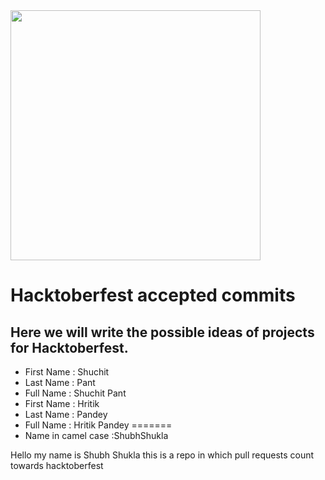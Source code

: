 
<img src="https://media.giphy.com/media/vFKqnCdLPNOKc/giphy.gif" width="400" height="400" />

# Hacktoberfest accepted commits

## Here we will write the possible ideas of projects for Hacktoberfest.

- First Name : Shuchit
- Last Name : Pant
- Full Name : Shuchit Pant
- First Name : Hritik
- Last Name : Pandey
- Full Name : Hritik Pandey
=======
- Name in camel case :ShubhShukla

Hello my name is Shubh Shukla this is a repo in which pull requests count towards hacktoberfest 


